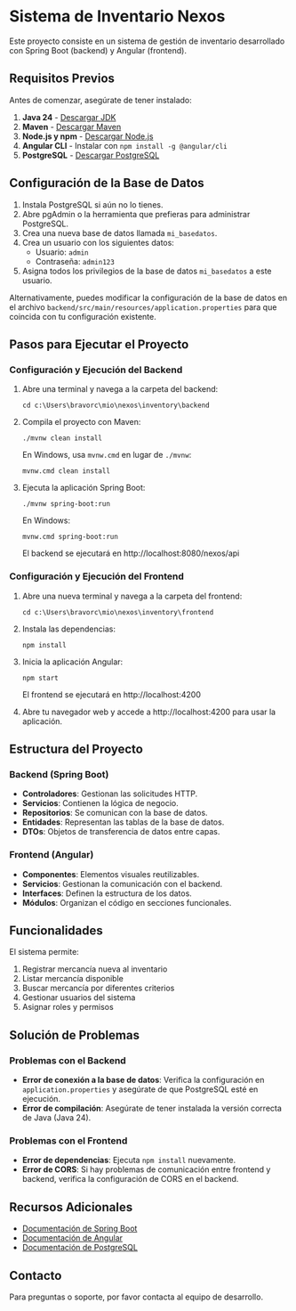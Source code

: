 # Sistema de Inventario Nexos

Este proyecto consiste en un sistema de gestión de inventario desarrollado con Spring Boot (backend) y Angular (frontend).

## Requisitos Previos

Antes de comenzar, asegúrate de tener instalado:

1. **Java 24** - [Descargar JDK](https://www.oracle.com/java/technologies/downloads/)
2. **Maven** - [Descargar Maven](https://maven.apache.org/download.cgi)
3. **Node.js y npm** - [Descargar Node.js](https://nodejs.org/)
4. **Angular CLI** - Instalar con `npm install -g @angular/cli`
5. **PostgreSQL** - [Descargar PostgreSQL](https://www.postgresql.org/download/)

## Configuración de la Base de Datos

1. Instala PostgreSQL si aún no lo tienes.
2. Abre pgAdmin o la herramienta que prefieras para administrar PostgreSQL.
3. Crea una nueva base de datos llamada `mi_basedatos`.
4. Crea un usuario con los siguientes datos:
   - Usuario: `admin`
   - Contraseña: `admin123`
5. Asigna todos los privilegios de la base de datos `mi_basedatos` a este usuario.

Alternativamente, puedes modificar la configuración de la base de datos en el archivo `backend/src/main/resources/application.properties` para que coincida con tu configuración existente.

## Pasos para Ejecutar el Proyecto

### Configuración y Ejecución del Backend

1. Abre una terminal y navega a la carpeta del backend:

   ```
   cd c:\Users\bravorc\mio\nexos\inventory\backend
   ```

2. Compila el proyecto con Maven:

   ```
   ./mvnw clean install
   ```

   En Windows, usa `mvnw.cmd` en lugar de `./mvnw`:

   ```
   mvnw.cmd clean install
   ```

3. Ejecuta la aplicación Spring Boot:

   ```
   ./mvnw spring-boot:run
   ```

   En Windows:

   ```
   mvnw.cmd spring-boot:run
   ```

   El backend se ejecutará en http://localhost:8080/nexos/api

### Configuración y Ejecución del Frontend

1. Abre una nueva terminal y navega a la carpeta del frontend:

   ```
   cd c:\Users\bravorc\mio\nexos\inventory\frontend
   ```

2. Instala las dependencias:

   ```
   npm install
   ```

3. Inicia la aplicación Angular:

   ```
   npm start
   ```

   El frontend se ejecutará en http://localhost:4200

4. Abre tu navegador web y accede a http://localhost:4200 para usar la aplicación.

## Estructura del Proyecto

### Backend (Spring Boot)

- **Controladores**: Gestionan las solicitudes HTTP.
- **Servicios**: Contienen la lógica de negocio.
- **Repositorios**: Se comunican con la base de datos.
- **Entidades**: Representan las tablas de la base de datos.
- **DTOs**: Objetos de transferencia de datos entre capas.

### Frontend (Angular)

- **Componentes**: Elementos visuales reutilizables.
- **Servicios**: Gestionan la comunicación con el backend.
- **Interfaces**: Definen la estructura de los datos.
- **Módulos**: Organizan el código en secciones funcionales.

## Funcionalidades

El sistema permite:

1. Registrar mercancía nueva al inventario
2. Listar mercancía disponible
3. Buscar mercancía por diferentes criterios
4. Gestionar usuarios del sistema
5. Asignar roles y permisos

## Solución de Problemas

### Problemas con el Backend

- **Error de conexión a la base de datos**: Verifica la configuración en `application.properties` y asegúrate de que PostgreSQL esté en ejecución.
- **Error de compilación**: Asegúrate de tener instalada la versión correcta de Java (Java 24).

### Problemas con el Frontend

- **Error de dependencias**: Ejecuta `npm install` nuevamente.
- **Error de CORS**: Si hay problemas de comunicación entre frontend y backend, verifica la configuración de CORS en el backend.

## Recursos Adicionales

- [Documentación de Spring Boot](https://spring.io/projects/spring-boot)
- [Documentación de Angular](https://angular.io/docs)
- [Documentación de PostgreSQL](https://www.postgresql.org/docs/)

## Contacto

Para preguntas o soporte, por favor contacta al equipo de desarrollo.
